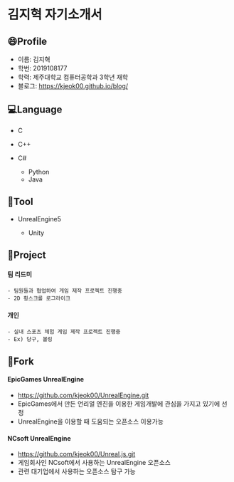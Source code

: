 # 김지혁 자기소개서

## :smile:Profile
- 이름: 김지혁
- 학번: 2019108177
- 학력: 제주대학교 컴퓨터공학과 3학년 재학
- 블로그: https://kjeok00.github.io/blog/

## :computer:Language
- C
- C++
- C#
   
  - Python
  - Java

## :key:Tool
- UnrealEngine5

    - Unity

## :book:Project
#### 팀 리드미
    - 팀원들과 협업하여 게임 제작 프로젝트 진행중
    - 2D 횡스크롤 로그라이크

#### 개인
    - 실내 스포츠 체험 게임 제작 프로젝트 진행중
    - Ex) 당구, 볼링

## :wrench:Fork
#### EpicGames UnrealEngine
- https://github.com/kjeok00/UnrealEngine.git
- EpicGames에서 만든 언리얼 엔진을 이용한 게임개발에 관심을 가지고 있기에 선정
- UnrealEngine을 이용할 때 도움되는 오픈소스 이용가능
#### NCsoft UnrealEngine
- https://github.com/kjeok00/Unreal.js.git
- 게임회사인 NCsoft에서 사용하는 UnrealEngine 오픈소스
- 관련 대기업에서 사용하는 오픈소스 탐구 가능
